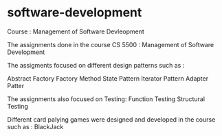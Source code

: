 # software-development
Course : Management of Software Devleopment


The assignments done in the course CS 5500 : Management of Software Development 

The assigments focused on different design patterns such as :

Abstract Factory
Factory Method
State Pattern
Iterator Pattern
Adapter Patter


The assignments also focused on Testing:
Function Testing
Structural Testing

Different card palying games were designed and developed in the course such as : BlackJack
